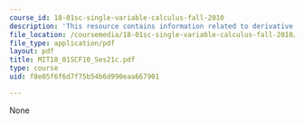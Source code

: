 ```yaml
---
course_id: 18-01sc-single-variable-calculus-fall-2010
description: 'This resource contains information related to derivative of secant. '
file_location: /coursemedia/18-01sc-single-variable-calculus-fall-2010/f8e05f6f6d7f75b54b6d990eaa667901_MIT18_01SCF10_Ses21c.pdf
file_type: application/pdf
layout: pdf
title: MIT18_01SCF10_Ses21c.pdf
type: course
uid: f8e05f6f6d7f75b54b6d990eaa667901

---
```

None